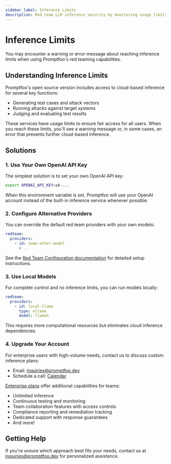 ```yaml
---
sidebar_label: Inference Limits
description: Red team LLM inference security by monitoring usage limits and configuring provider access to prevent unauthorized API exploitation and service abuse
---
```


# Inference Limits

You may encounter a warning or error message about reaching inference limits when using Promptfoo's red teaming capabilities.

## Understanding Inference Limits

Promptfoo's open source version includes access to cloud-based inference for several key functions:

- Generating test cases and attack vectors
- Running attacks against target systems
- Judging and evaluating test results

These services have usage limits to ensure fair access for all users. When you reach these limits, you'll see a warning message or, in some cases, an error that prevents further cloud-based inference.

## Solutions

### 1. Use Your Own OpenAI API Key

The simplest solution is to set your own OpenAI API key:

```bash
export OPENAI_API_KEY=sk-...
```

When this environment variable is set, Promptfoo will use your OpenAI account instead of the built-in inference service whenever possible.

### 2. Configure Alternative Providers

You can override the default red team providers with your own models:

```yaml
redteam:
  providers:
    - id: some-other-model
      # ...
```

See the [Red Team Configuration documentation](/docs/red-team/configuration/#custom-providerstargets) for detailed setup instructions.

### 3. Use Local Models

For complete control and no inference limits, you can run models locally:

```yaml
redteam:
  providers:
    - id: local-llama
      type: ollama
      model: llama3
```

This requires more computational resources but eliminates cloud inference dependencies.

### 4. Upgrade Your Account

For enterprise users with high-volume needs, contact us to discuss custom inference plans:

- Email: [inquiries@promptfoo.dev](mailto:inquiries@promptfoo.dev)
- Schedule a call: [Calendar](/contact/)

[Enterprise plans](/pricing/) offer additional capabilities for teams:

- Unlimited inference
- Continuous testing and monitoring
- Team collaboration features with access controls
- Compliance reporting and remediation tracking
- Dedicated support with response guarantees
- And more!

## Getting Help

If you're unsure which approach best fits your needs, contact us at [inquiries@promptfoo.dev](mailto:inquiries@promptfoo.dev) for personalized assistance.
